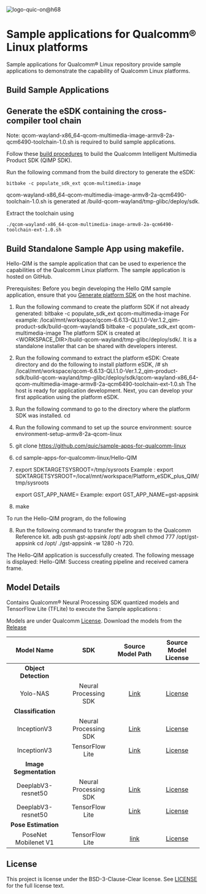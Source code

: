 ![logo-quic-on@h68](https://github.com/quic/sample-apps-for-qualcomm-linux/assets/131336334/45509c6f-1077-4cdc-bc24-5d332e4066ae)

# Sample applications for Qualcomm® Linux platforms

Sample applications for Qualcomm® Linux repository provide sample applications to demonstrate the capability of Qualcomm Linux platforms.

## Build Sample Applications
## Generate the eSDK containing the cross-compiler tool chain

Note: qcom-wayland-x86_64-qcom-multimedia-image-armv8-2a-qcm6490-toolchain-1.0.sh is required to build sample applications.

Follow these [build procedures](https://github.com/quic-yocto/meta-qcom-qim-product-sdk) to build the Qualcomm Intelligent Multimedia Product SDK (QIMP SDK).

Run the following command from the build directory to generate the eSDK:

```console
bitbake -c populate_sdk_ext qcom-multimedia-image
```

qcom-wayland-x86_64-qcom-multimedia-image-armv8-2a-qcm6490-toolchain-1.0.sh is generated at <WORKSPACE DIR>/build-qcom-wayland/tmp-glibc/deploy/sdk.

Extract the toolchain using 
```console
./qcom-wayland-x86_64-qcom-multimedia-image-armv8-2a-qcm6490-toolchain-ext-1.0.sh
```

## Build Standalone Sample App using makefile.

Hello-QIM is the sample application that can be used to experience the capabilities of the Qualcomm
Linux platform. The sample application is hosted on GitHub.

Prerequisites:
Before you begin developing the Hello QIM sample application, ensure that you [Generate platform
SDK](https://github.com/quic/sample-apps-for-qualcomm-linux) on the host machine.

1. Run the following command to create the platform SDK if not already generated:
bitbake -c populate_sdk_ext qcom-multimedia-image
For example:
/local/mnt/workspace/qcom-6.6.13-QLI.1.0-Ver.1.2_qim-product-sdk/build-qcom-wayland$ bitbake -c populate_sdk_ext qcom-multimedia-image
The platform SDK is created at <WORKSPACE_DIR>/build-qcom-wayland/tmp-glibc/deploy/sdk/. 
It is a standalone installer that can be shared with developers interest.

2. Run the following command to extract the platform eSDK:
Create directory and do the following to install platform eSDK,
/# sh /local/mnt/workspace/qcom-6.6.13-QLI.1.0-Ver.1.2_qim-product-sdk/build-qcom-wayland/tmp-glibc/deploy/sdk/qcom-wayland-x86_64-qcom-multimedia-image-armv8-2a-qcm6490-toolchain-ext-1.0.sh
The host is ready for application development. Next, you can develop your first application using the
platform eSDK.

2. Run the following command to go to the directory where the platform SDK was installed.
cd <installation directory of platfom SDK>
3. Run the following command to set up the source environment:
   source environment-setup-armv8-2a-qcom-linux

4. git clone https://github.com/quic/sample-apps-for-qualcomm-linux
5. cd sample-apps-for-qualcomm-linux/Hello-QIM 
6. export SDKTARGETSYSROOT=<path to installation directory of platfom SDK>/tmp/sysroots
   Example : export SDKTARGETSYSROOT=/local/mnt/workspace/Platform_eSDK_plus_QIM/tmp/sysroots
   
   export GST_APP_NAME=<appname> 
   Example: export GST_APP_NAME=gst-appsink
7. make 

To run the Hello-QIM program, do the following

8. Run the following command to transfer the program to the Qualcomm Reference kit.
adb push gst-appsink /opt/
adb shell chmod 777 /opt/gst-appsink
cd /opt/
./gst-appsink -w 1280 -h 720.

The Hello-QIM application is successfully created. The following message is displayed:
Hello-QIM: Success creating pipeline and received camera frame.

## Model Details

Contains Qualcomm® Neural Processing SDK quantized models and TensorFlow Lite (TFLite) to execute the Sample applications : 

Models are under Qualcomm [License](https://github.com/quic/sample-apps-for-qualcomm-linux/releases/download/v0.1.0/Qualcomm_AI_Hub_Proprietary_License.pdf). 
Download the models from the [Release](https://github.com/quic/sample-apps-for-qualcomm-linux/releases/download/v0.1.0/v0.1.0.tar.gz)

|   Model Name    | SDK   |   Source Model Path   |   Source Model License |
|  :---:    |    :---:   |    :---:  |   :---:  |
| **Object Detection**
| Yolo-NAS | Neural Processing SDK | [Link](https://github.com/Deci-AI/super-gradients/tree/master) | [License](https://github.com/Deci-AI/super-gradients/tree/master?tab=Apache-2.0-1-ov-file#readme)|
| **Classification**
| InceptionV3 | Neural Processing SDK |[Link](https://pytorch.org/hub/pytorch_vision_inception_v3/) | [License](https://github.com/pytorch/vision/blob/main/LICENSE)|
| InceptionV3 | TensorFlow Lite | [Link](https://pytorch.org/hub/pytorch_vision_inception_v3/) | [License](https://github.com/pytorch/vision/blob/main/LICENSE)|
| **Image Segmentation**
| DeeplabV3-resnet50 | Neural Processing SDK | [Link](https://pytorch.org/hub/pytorch_vision_deeplabv3_resnet101/) | [License](https://github.com/pytorch/vision/blob/main/LICENSE)|
| DeeplabV3-resnet50 | TensorFlow Lite | [Link](https://pytorch.org/hub/pytorch_vision_deeplabv3_resnet101/) | [License](https://github.com/pytorch/vision/blob/main/LICENSE)|
| **Pose Estimation**
| PoseNet Mobilenet V1 | TensorFlow Lite | [link](https://www.tensorflow.org/lite/examples/pose_estimation/overview) | [License](https://github.com/tensorflow/examples/tree/master?tab=Apache-2.0-1-ov-file#readme)|

## License

This project is license under the BSD-3-Clause-Clear license. See [LICENSE](LICENSE) for the full license text.
